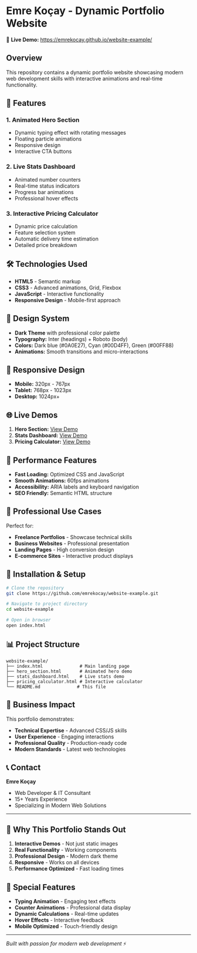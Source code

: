 # Emre Koçay - Dynamic Portfolio Website

🚀 **Live Demo:** https://emrekocay.github.io/website-example/

## Overview

This repository contains a dynamic portfolio website showcasing modern web development skills with interactive animations and real-time functionality.

## 🎯 Features

### 1. **Animated Hero Section** 
- Dynamic typing effect with rotating messages
- Floating particle animations
- Responsive design
- Interactive CTA buttons

### 2. **Live Stats Dashboard**
- Animated number counters
- Real-time status indicators
- Progress bar animations
- Professional hover effects

### 3. **Interactive Pricing Calculator**
- Dynamic price calculation
- Feature selection system
- Automatic delivery time estimation
- Detailed price breakdown

## 🛠️ Technologies Used

- **HTML5** - Semantic markup
- **CSS3** - Advanced animations, Grid, Flexbox
- **JavaScript** - Interactive functionality
- **Responsive Design** - Mobile-first approach

## 🎨 Design System

- **Dark Theme** with professional color palette
- **Typography:** Inter (headings) + Roboto (body)
- **Colors:** Dark blue (#0A0E27), Cyan (#00D4FF), Green (#00FF88)
- **Animations:** Smooth transitions and micro-interactions

## 📱 Responsive Design

- **Mobile:** 320px - 767px
- **Tablet:** 768px - 1023px  
- **Desktop:** 1024px+

## 🌐 Live Demos

1. **Hero Section:** [View Demo](https://emrekocay.github.io/website-example/hero_section.html)
2. **Stats Dashboard:** [View Demo](https://emrekocay.github.io/website-example/stats_dashboard.html)
3. **Pricing Calculator:** [View Demo](https://emrekocay.github.io/website-example/pricing_calculator.html)

## 🚀 Performance Features

- **Fast Loading:** Optimized CSS and JavaScript
- **Smooth Animations:** 60fps animations
- **Accessibility:** ARIA labels and keyboard navigation
- **SEO Friendly:** Semantic HTML structure

## 💼 Professional Use Cases

Perfect for:
- **Freelance Portfolios** - Showcase technical skills
- **Business Websites** - Professional presentation
- **Landing Pages** - High conversion design
- **E-commerce Sites** - Interactive product displays

## 🔧 Installation & Setup

```bash
# Clone the repository
git clone https://github.com/emrekocay/website-example.git

# Navigate to project directory
cd website-example

# Open in browser
open index.html
```

## 📊 Project Structure

```
website-example/
├── index.html              # Main landing page
├── hero_section.html       # Animated hero demo
├── stats_dashboard.html    # Live stats demo
├── pricing_calculator.html # Interactive calculator
└── README.md              # This file
```

## 🎯 Business Impact

This portfolio demonstrates:
- **Technical Expertise** - Advanced CSS/JS skills
- **User Experience** - Engaging interactions
- **Professional Quality** - Production-ready code
- **Modern Standards** - Latest web technologies

## 📞 Contact

**Emre Koçay**
- Web Developer & IT Consultant
- 15+ Years Experience
- Specializing in Modern Web Solutions

---

## 🌟 Why This Portfolio Stands Out

1. **Interactive Demos** - Not just static images
2. **Real Functionality** - Working components
3. **Professional Design** - Modern dark theme
4. **Responsive** - Works on all devices
5. **Performance Optimized** - Fast loading times

## 🎁 Special Features

- **Typing Animation** - Engaging text effects
- **Counter Animations** - Professional data display
- **Dynamic Calculations** - Real-time updates
- **Hover Effects** - Interactive feedback
- **Mobile Optimized** - Touch-friendly design

---

*Built with passion for modern web development* ⚡